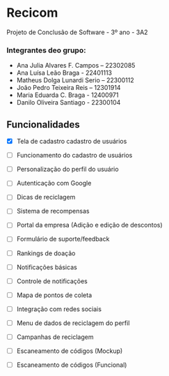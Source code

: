 # Recicom
Projeto de Conclusão de Software - 3º ano - 3A2


### Integrantes deo grupo: 
- Ana Julia Alvares F. Campos – 22302085
- Ana Luísa Leão Braga - 22401113
- Matheus Dolga Lunardi Serio – 22300112
- João Pedro Teixeira Reis – 12301914
- Maria Eduarda C. Braga - 12400971
- Danilo Oliveira Santiago - 22300104



## Funcionalidades


- [X] Tela de cadastro cadastro de usuários
- [ ] Funcionamento do cadastro de usuários
- [ ] Personalização do perfil do usuário
- [ ] Autenticação com Google
- [ ] Dicas de reciclagem
- [ ] Sistema de recompensas
- [ ] Portal da empresa (Adição e edição de descontos)
- [ ] Formulário de suporte/feedback
- [ ] Rankings de doação
- [ ] Notificações básicas
- [ ] Controle de notificações
- [ ] Mapa de pontos de coleta
- [ ] Integração com redes sociais
- [ ] Menu de dados de reciclagem do perfil
- [ ] Campanhas de reciclagem
- [ ] Escaneamento de códigos (Mockup)
- [ ] Escaneamento de códigos (Funcional)


